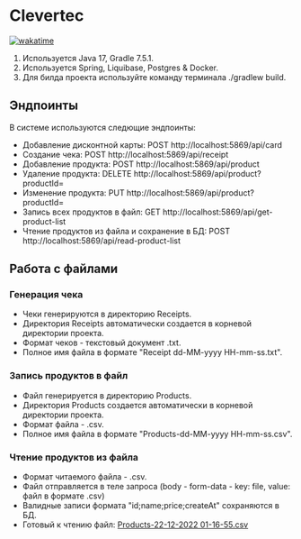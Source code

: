 # Clevertec

[![wakatime](https://wakatime.com/badge/user/f7dbe84c-6f3c-42e2-b6ac-fcc958d0eabb/project/0ac0a675-86f8-473a-a104-735539a6050c.svg)](https://wakatime.com/badge/user/f7dbe84c-6f3c-42e2-b6ac-fcc958d0eabb/project/0ac0a675-86f8-473a-a104-735539a6050c)

1. Используется Java 17, Gradle 7.5.1.
2. Используется Spring, Liquibase, Postgres & Docker.
3. Для билда проекта используйте команду терминала ./gradlew build.

## Эндпоинты

В системе используются следющие эндпоинты:
- Добавление дисконтной карты: POST http://localhost:5869/api/card 
- Создание чека: POST http://localhost:5869/api/receipt
- Добавление продукта: POST http://localhost:5869/api/product
- Удаление продукта: DELETE http://localhost:5869/api/product?productId=
- Изменение продукта: PUT http://localhost:5869/api/product?productId=
- Запись всех продуктов в файл: GET http://localhost:5869/api/get-product-list
- Чтение продуктов из файла и сохранение в БД: POST http://localhost:5869/api/read-product-list

## Работа с файлами

### Генерация чека

- Чеки генерируются в директорию Receipts.
- Директория Receipts автоматически создается в корневой директории проекта.
- Формат чеков - текстовый документ .txt.
- Полное имя файла в формате "Receipt dd-MM-yyyy HH-mm-ss.txt".

### Запись продуктов в файл

- Файл генерируется в директорию Products.
- Директория Products создается автоматически в корневой директории проекта.
- Формат файла - .csv. 
- Полное имя файла в формате "Products-dd-MM-yyyy HH-mm-ss.csv".

### Чтение продуктов из файла

- Формат читаемого файла - .csv.
- Файл отправляется в теле запроса (body - form-data - key: file, value: файл в формате .csv)
- Валидные записи формата "id;name;price;createAt" сохраняются в БД.
- Готовый к чтению файл: [Products-22-12-2022 01-16-55.csv](https://github.com/Kkotto/Clevertec/files/10282370/Products-22-12-2022.01-16-55.csv)

